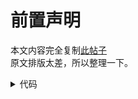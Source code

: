 # 前置声明
本文内容完全复制[此帖子](https://blog.csdn.net/yunyun1886358/article/details/5672574) <br>
原文排版太差，所以整理一下。
<details>
<summary>代码</summary>
<pre>
<code>
printf("Hello world\n");
</code>
</prd>
</details>